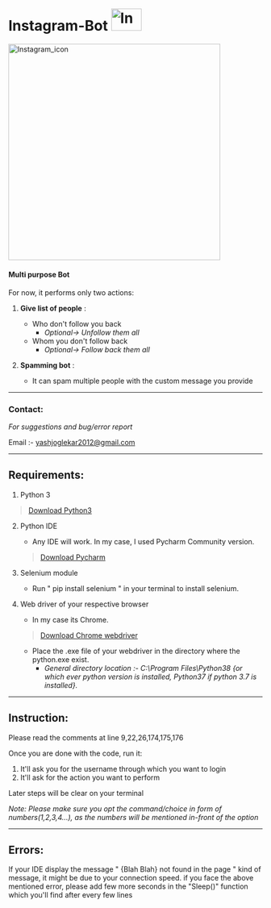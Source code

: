 # Instagram-Bot <img src="https://i.pinimg.com/originals/72/a3/d9/72a3d9408d41335f39e9f014dc35cf44.jpg" alt="Instagram_icon" width="60"  height="44">


<img src="https://toppng.com/uploads/preview/instagram-logo-with-words-115496796129cstzzfbvb.png" alt="Instagram_icon" width="420"  height="429.5">


#### Multi purpose Bot
	
For now, it performs only two actions:

1. **Give list of people** :
	- Who don't follow you back 
		- _Optional-> Unfollow them all_
	- Whom you don't follow back 
		- _Optional-> Follow back them all_

2. **Spamming bot** :
	- It can spam multiple people with the custom message you provide




-------------
### Contact:


_For suggestions and bug/error report_
	
Email :- yashjoglekar2012@gmail.com




-----------------
## Requirements:


1. Python 3

> [Download Python3](https://www.python.org/downloads)

2. Python IDE
	- Any IDE will work. In my case, I used Pycharm Community version. 
	>[Download Pycharm](https://www.jetbrains.com/pycharm/download/#section=windows)

3. Selenium module
	- Run " pip install selenium " in your terminal to install selenium.

4. Web driver of your respective browser
	- In my case its Chrome.
	> [Download Chrome webdriver](https://chromedriver.chromium.org/downloads)
	- Place the .exe file of your webdriver in the directory where the python.exe exist.
		- _General directory location :- C:\Program Files\Python38 {or which ever python version is installed, Python37 if python 3.7 is installed}._




---------------
## Instruction:


Please read the comments at line 9,22,26,174,175,176
	
Once you are done with the code, run it:

1. It'll ask you for the username through which you want to login
2. It'll ask for the action you want to perform

Later steps will be clear on your terminal
		
_Note: Please make sure you opt the command/choice in form of numbers(1,2,3,4...), as the numbers will be mentioned in-front of the option_
	
	
	
	
-------------
## Errors:


If your IDE display the message " {Blah Blah} not found in the page " kind of message, it might be due to your connection speed.
if you face the above mentioned error, please add few more seconds in the "Sleep()" function which you'll find after every few lines
